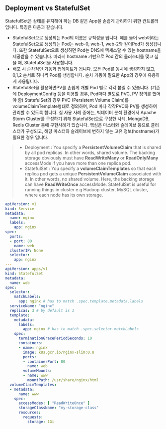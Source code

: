 ## Deployment vs StatefulSet

StatefulSet은 상태를 유지해야 하는 DB 같은 App을 손쉽게 관리하기 위한 컨트롤러입니다. 특징은 다음과 같습니다.

- StatefulSet으로 생성되는 Pod의 이름은 규칙성을 띕니다. 예를 들어 web이라는 StatefulSet으로 생성되는 Pod는 web-0, web-1, web-2와 같이Pod가 생성됩니다. 또한 StatefulSet으로 생성하면 Pod는 DNS에 액세스할 수 있는 hostname을 제공받을 수 있습니다. 따라서 hostname 기반으로 Pod 간의 클러스터를 맺고 싶을 때, StatefulSet을 사용합니다.
- 배포 시 순차적인 기동과 업데이트가 됩니다. 모든 Pod를 동시에 생성하지 않고, 0,1,2 순서로 하나씩 Pod를 생성합니다. 순차 기동이 필요한 App의 경우에 유용하게 사용됩니다.
- StatefulSet을 활용하면PV를 손쉽게 개별 Pod 별로 각각 붙일 수 있습니다. (기존에 DeploymentConfig 등을 이용할 경우, Pod마다 별도로 PVC, PV 정의를 했어야 함) StatefulSet의 경우 PVC (Persistent Volume Claim)를 volumeClaimTemplate형태로 정의하여, Pod 마다 각각PVC와 PV를 생성하여 관리할 수 있도록 합니다.
  실 사용 사례 중에는, 빅데이터 분석 환경에서 Apache Storm Cluster를 구성하기 위해 StatefulSet으로 구성한 사례, MongoDB, Redis Cluster 등에 구현사례가 있습니다. 핵심은 마스터와 슬레이브 등으로 클러스터가 구성되고, 해당 마스터와 슬레이브에 변하지 않는 고유 정보(hostname)가 필요한 경우 입니다.

> - Deployment : You specify a **PersistentVolumeClaim** that is shared by all pod replicas. In other words, shared volume.  The backing storage obviously must have **ReadWriteMany** or **ReadOnlyMany** accessMode if you have more than one replica pod.
> - StatefulSet : You specify a **volumeClaimTemplates** so that each replica pod gets a unique **PersistentVolumeClaim** associated with it. In other words, no shared volume.
> Here, the backing storage can have **ReadWriteOnce** accessMode.  StatefulSet is useful for running things in cluster e.g Hadoop cluster, MySQL cluster, where each node has its own storage.

  ```yaml
  apiVersion: v1
  kind: Service
  metadata:
    name: nginx
    labels:
      app: nginx
  spec:
    ports:
    - port: 80
      name: web
    clusterIP: None
    selector:
      app: nginx
  ---
  apiVersion: apps/v1
  kind: StatefulSet
  metadata:
    name: web
  spec:
    selector:
      matchLabels:
        app: nginx # has to match .spec.template.metadata.labels
    serviceName: "nginx"
    replicas: 3 # by default is 1
    template:
      metadata:
        labels:
          app: nginx # has to match .spec.selector.matchLabels
      spec:
        terminationGracePeriodSeconds: 10
        containers:
        - name: nginx
          image: k8s.gcr.io/nginx-slim:0.8
          ports:
          - containerPort: 80
            name: web
          volumeMounts:
          - name: www
            mountPath: /usr/share/nginx/html
    volumeClaimTemplates:
    - metadata:
        name: www
      spec:
        accessModes: [ "ReadWriteOnce" ]
        storageClassName: "my-storage-class"
        resources:
          requests:
            storage: 1Gi
  ```

